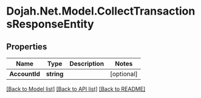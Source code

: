 # Dojah.Net.Model.CollectTransactionsResponseEntity

## Properties

Name | Type | Description | Notes
------------ | ------------- | ------------- | -------------
**AccountId** | **string** |  | [optional] 

[[Back to Model list]](../README.md#documentation-for-models) [[Back to API list]](../README.md#documentation-for-api-endpoints) [[Back to README]](../README.md)

